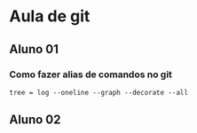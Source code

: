 # Aula de git

## Aluno 01

### Como fazer alias de comandos no git

```
tree = log --oneline --graph --decorate --all
```

## Aluno 02
